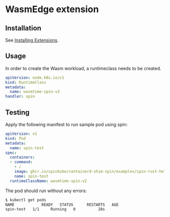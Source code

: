 # WasmEdge extension

## Installation

See [Installing Extensions](https://github.com/siderolabs/extensions#installing-extensions).

## Usage

In order to create the Wasm workload, a runtimeclass needs to be created.

```yaml
apiVersion: node.k8s.io/v1
kind: RuntimeClass
metadata:
  name: wasmtime-spin-v2
handler: spin
```

## Testing

Apply the following manifest to run sample pod using spin:

```yaml
apiVersion: v1
kind: Pod
metadata:
  name: spin-test
spec:
  containers:
  - command:
    - /
    image: ghcr.io/spinkube/containerd-shim-spin/examples/spin-rust-hello
    name: spin-test
  runtimeClassName: wasmtime-spin-v2
```

The pod should run without any errors:

```bash
$ kubectl get pods
NAME            READY   STATUS      RESTARTS   AGE
spin-test   1/1     Running   0          28s
```
